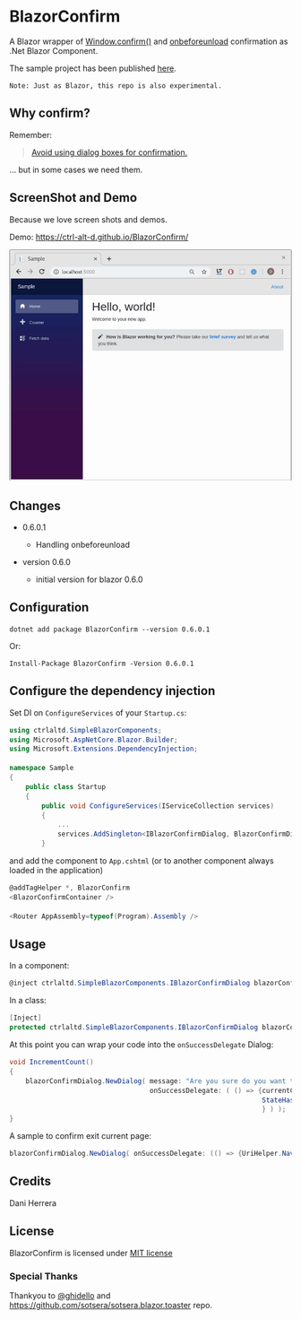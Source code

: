 # BlazorConfirm

A Blazor wrapper of 
[Window.confirm()](https://developer.mozilla.org/en-US/docs/Web/API/Window/confirm) 
and 
[onbeforeunload](https://developer.mozilla.org/en-US/docs/Web/API/WindowEventHandlers/onbeforeunload) 
confirmation as .Net Blazor Component. 

The sample project has been published [here](https://ctrl-alt-d.github.io/BlazorConfirm/).

```
Note: Just as Blazor, this repo is also experimental.
```

## Why confirm?

Remember:

>[Avoid using dialog boxes for confirmation.](https://alistapart.com/article/neveruseawarning)

... but in some cases we need them. 

## ScreenShot and Demo

Because we love screen shots and demos.

Demo: https://ctrl-alt-d.github.io/BlazorConfirm/

![BlazorConfig ScreenShot](./ScreenShots/BlazorConfirm.gif)


## Changes

- 0.6.0.1 
  - Handling onbeforeunload

- version 0.6.0
  - initial version for blazor 0.6.0


## Configuration

```
dotnet add package BlazorConfirm --version 0.6.0.1
```
Or:
```
Install-Package BlazorConfirm -Version 0.6.0.1
```

## Configure the dependency injection

Set DI on `ConfigureServices` of your `Startup.cs`:

```c#
using ctrlaltd.SimpleBlazorComponents;
using Microsoft.AspNetCore.Blazor.Builder;
using Microsoft.Extensions.DependencyInjection;

namespace Sample
{
    public class Startup
    {
        public void ConfigureServices(IServiceCollection services)
        {
            ...
            services.AddSingleton<IBlazorConfirmDialog, BlazorConfirmDialog>(); //Add as singleton.
        }
```

and add the component to `App.cshtml` (or to another component always loaded in the application)

```c#
@addTagHelper *, BlazorConfirm
<BlazorConfirmContainer />

<Router AppAssembly=typeof(Program).Assembly />
```

## Usage

In a component:

```c#
@inject ctrlaltd.SimpleBlazorComponents.IBlazorConfirmDialog blazorConfirmDialog
```

In a class:

```c#
[Inject] 
protected ctrlaltd.SimpleBlazorComponents.IBlazorConfirmDialog blazorConfirmDialog { get; set; }
```

At this point you can wrap your code into the `onSuccessDelegate` Dialog:

```c#
void IncrementCount()
{
    blazorConfirmDialog.NewDialog( message: "Are you sure do you want to increment the counter?", 
                                   onSuccessDelegate: ( () => {currentCount++;
                                                               StateHasChanged();
                                                               } ) );
}
```

A sample to confirm exit current page:

```c#
blazorConfirmDialog.NewDialog( onSuccessDelegate: (() => {UriHelper.NavigateTo(  "/fetchdata" );}));
```

## Credits

Dani Herrera

## License

BlazorConfirm is licensed under [MIT license](http://www.opensource.org/licenses/mit-license.php)

### Special Thanks

Thankyou to [@ghidello](https://github.com/ghidello) and  https://github.com/sotsera/sotsera.blazor.toaster repo.
